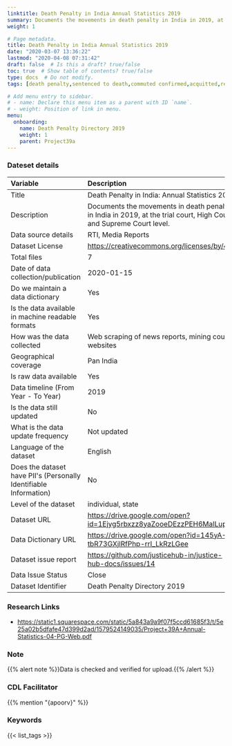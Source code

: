 ```yaml
---
linktitle: Death Penalty in India Annual Statistics 2019
summary: Documents the movements in death penalty in India in 2019, at the trial court, High Court and Supreme Court level.
weight: 1

# Page metadata.
title: Death Penalty in India Annual Statistics 2019
date: "2020-03-07 13:36:22"
lastmod: "2020-04-08 07:31:42"
draft: false  # Is this a draft? true/false
toc: true  # Show table of contents? true/false
type: docs  # Do not modify.
tags: [death penalty,sentenced to death,commuted confirmed,acquitted,remitted]

# Add menu entry to sidebar.
# - name: Declare this menu item as a parent with ID `name`.
# - weight: Position of link in menu.
menu:
  onboarding:
    name: Death Penalty Directory 2019
    weight: 1
    parent: Project39a
---
```

### Dateset details
|Variable                                                          |Description                                                                                                        |
|:-----------------------------------------------------------------|:------------------------------------------------------------------------------------------------------------------|
|Title                                                             |Death Penalty in India: Annual Statistics 2019                                                                     |
|Description                                                       |Documents the movements in death penalty in India in 2019, at the trial court, High Court and Supreme Court level. |
|Data source details                                               |RTI, Media Reports                                                                                                 |
|Dataset License                                                   |https://creativecommons.org/licenses/by/4.0/                                                                       |
|Total files                                                       |7                                                                                                                  |
|Date of data collection/publication                               |2020-01-15                                                                                                         |
|Do we maintain a data dictionary                                  |Yes                                                                                                                |
|Is the data available in machine readable formats                 |Yes                                                                                                                |
|How was the data collected                                        |Web scraping of news reports, mining court websites                                                                |
|Geographical coverage                                             |Pan India                                                                                                          |
|Is raw data available                                             |Yes                                                                                                                |
|Data timeline (From Year - To Year)                               |2019                                                                                                               |
|Is the data still updated                                         |No                                                                                                                 |
|What is the data update frequency                                 |Not updated                                                                                                        |
|Language of the dataset                                           |English                                                                                                            |
|Does the dataset have PII's (Personally Identifiable Information) |No                                                                                                                 |
|Level of the dataset                                              |individual, state                                                                                                  |
|Dataset URL                                                       |https://drive.google.com/open?id=1Ejyg5rbxzz8yaZooeDEzzPEH6MalLup_                                                 |
|Data Dictionary URL                                               |https://drive.google.com/open?id=145yA-tbR73GXjlRfPhp-rrI_LkRzLGee                                                 |
|Dataset issue report                                              |https://github.com/justicehub-in/justice-hub-docs/issues/14                                                        |
|Data Issue Status                                                 |Close                                                                                                              |
|Dataset Identifier                                                |Death Penalty Directory 2019                                                                                       |
### Research Links
* https://static1.squarespace.com/static/5a843a9a9f07f5ccd61685f3/t/5e25a02b5dfafe47d399d2ad/1579524149035/Project+39A+Annual-Statistics-04-PG-Web.pdf
### Note
{{% alert note %}}Data is checked and verified for upload.{{% /alert %}}
### CDL Facilitator
{{% mention "{apoorv}" %}}
### Keywords
{{< list_tags >}}
